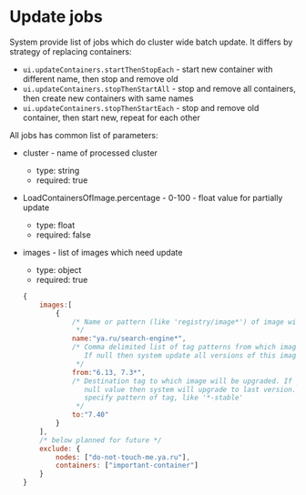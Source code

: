 # Update jobs #

System provide list of jobs which do cluster wide batch update. It differs by strategy of replacing containers:

* `ui.updateContainers.startThenStopEach` - start new container with different name, then stop and remove old
* `ui.updateContainers.stopThenStartAll` - stop and remove all containers, then create new containers with same names
* `ui.updateContainers.stopThenStartEach` - stop and remove old container, then start new, repeat for each other

All jobs has common list of parameters:


* cluster - name of processed cluster
    * type: string
    * required: true
* LoadContainersOfImage.percentage - 0-100 - float value for partially update  
    * type: float
    * required: false
* images - list of images which need update
    * type: object
    * required: true
    
    ```js
    {
        images:[
            {
                /* Name or pattern (like 'registry/image*') of image with registry, but without tag
                 */
                name:"ya.ru/search-engine*",
                /* Comma delimited list of tag patterns from which image will be upgraded. 
                   If null then system update all versions of this image.
                 */
                from:"6.13, 7.3*",
                /* Destination tag to which image will be upgraded. If you leave 
                   null value then system will upgrade to last version. Also you can 
                   specify pattern of tag, like '*-stable'
                 */
                to:"7.40"
            }
        ],
        /* below planned for future */
        exclude: {
            nodes: ["do-not-touch-me.ya.ru"],
            containers: ["important-container"]
        }
    }
    ```
